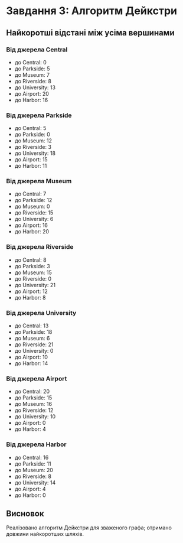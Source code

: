 # Завдання 3: Алгоритм Дейкстри

## Найкоротші відстані між усіма вершинами

### Від джерела Central
- до Central: 0
- до Parkside: 5
- до Museum: 7
- до Riverside: 8
- до University: 13
- до Airport: 20
- до Harbor: 16

### Від джерела Parkside
- до Central: 5
- до Parkside: 0
- до Museum: 12
- до Riverside: 3
- до University: 18
- до Airport: 15
- до Harbor: 11

### Від джерела Museum
- до Central: 7
- до Parkside: 12
- до Museum: 0
- до Riverside: 15
- до University: 6
- до Airport: 16
- до Harbor: 20

### Від джерела Riverside
- до Central: 8
- до Parkside: 3
- до Museum: 15
- до Riverside: 0
- до University: 21
- до Airport: 12
- до Harbor: 8

### Від джерела University
- до Central: 13
- до Parkside: 18
- до Museum: 6
- до Riverside: 21
- до University: 0
- до Airport: 10
- до Harbor: 14

### Від джерела Airport
- до Central: 20
- до Parkside: 15
- до Museum: 16
- до Riverside: 12
- до University: 10
- до Airport: 0
- до Harbor: 4

### Від джерела Harbor
- до Central: 16
- до Parkside: 11
- до Museum: 20
- до Riverside: 8
- до University: 14
- до Airport: 4
- до Harbor: 0

## Висновок
Реалізовано алгоритм Дейкстри для зваженого графа; отримано довжини найкоротших шляхів.